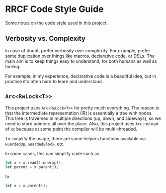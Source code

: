 # RRCF Code Style Guide

Some notes on the code style used in this project.

## Verbosity vs. Complexity

In case of doubt, prefer verbosity over complexity.
For example, prefer some duplication over things like macros, declarative code, or DSLs.
The main aim is to keep things easy to understand; for both humans as well as tooling.

For example, in my experience, declarative code is a beautiful idea, but in practice it's often hard to learn and understand.

## `Arc<RwLock<T>>`

This project uses `Arc<RwLock<T>>` for pretty much everything.
The reason is that the intermediate representation (IR) is essentially a tree with nodes.
This tree is traversed in multiple directions (up, down, and sideways), so we need to store pointers all over the place.
Also, this project uses `Arc` instead of `Rc` because at some point the compiler will be multi-threaded.

To simplify the usage, there are some helpers functions available via `GuardedOp`, `GuardedBlock`, etc.

In some cases, this can simplify code such as
```rust
let x = x.read().unwrap();
let parent = x.parent();
```
to
```rust
let x = x.parent();
```
